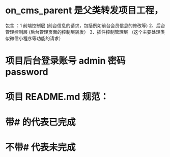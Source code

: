 # on_cms_parent 是父类转发项目工程，
包含 ：1 前端控制层       (前台信息的请求，包括例如前台会员信息的修改等)
       2、后台管理控制层   (后台管理页面的控制层转发）
       3、插件控制管理层  （这个主要处理类似微信小程序等功能的请求）
       
       
# 项目后台登录账号  admin  密码  password       
       
# 项目 README.md 规范：
# 带# 的代表已完成
# 不带# 代表未完成       
       